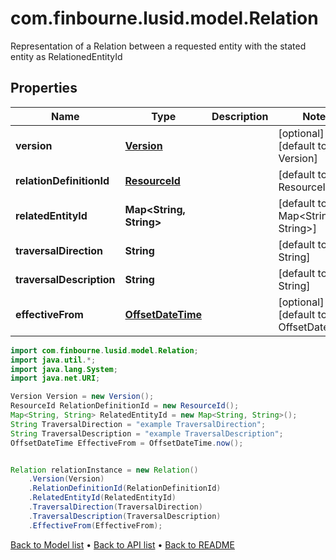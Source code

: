 # com.finbourne.lusid.model.Relation
Representation of a Relation between a requested entity with the stated entity as RelationedEntityId

## Properties

Name | Type | Description | Notes
------------ | ------------- | ------------- | -------------
**version** | [**Version**](Version.md) |  | [optional] [default to Version]
**relationDefinitionId** | [**ResourceId**](ResourceId.md) |  | [default to ResourceId]
**relatedEntityId** | **Map&lt;String, String&gt;** |  | [default to Map<String, String>]
**traversalDirection** | **String** |  | [default to String]
**traversalDescription** | **String** |  | [default to String]
**effectiveFrom** | [**OffsetDateTime**](OffsetDateTime.md) |  | [optional] [default to OffsetDateTime]

```java
import com.finbourne.lusid.model.Relation;
import java.util.*;
import java.lang.System;
import java.net.URI;

Version Version = new Version();
ResourceId RelationDefinitionId = new ResourceId();
Map<String, String> RelatedEntityId = new Map<String, String>();
String TraversalDirection = "example TraversalDirection";
String TraversalDescription = "example TraversalDescription";
OffsetDateTime EffectiveFrom = OffsetDateTime.now();


Relation relationInstance = new Relation()
    .Version(Version)
    .RelationDefinitionId(RelationDefinitionId)
    .RelatedEntityId(RelatedEntityId)
    .TraversalDirection(TraversalDirection)
    .TraversalDescription(TraversalDescription)
    .EffectiveFrom(EffectiveFrom);
```


[Back to Model list](../README.md#documentation-for-models) &#8226; [Back to API list](../README.md#documentation-for-api-endpoints) &#8226; [Back to README](../README.md)
